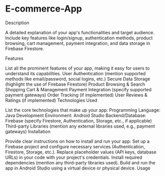 # E-commerce-App


Description

A detailed explanation of your app's functionalities and target audience. Include key features like login/signup, authentication methods, product browsing, cart management, payment integration, and data storage in Firebase Firestore.

Features

List all the prominent features of your app, making it easy for users to understand its capabilities.
User Authentication (mention supported methods like email/password, social logins, etc.)
Secure Data Storage (highlight the use of Firebase Firestore)
Product Browsing & Search
Shopping Cart & Management
Payment Integration (specify supported payment gateways)
Order Tracking (if implemented)
User Reviews & Ratings (if implemented)
Technologies Used

List the core technologies that make up your app:
Programming Language: Java
Development Environment: Android Studio
Backend/Database: Firebase (specify Firestore, Authentication, Storage, etc., if applicable)
Third-party Libraries (mention any external libraries used, e.g., payment gateways)
Installation

Provide clear instructions on how to install and run your app:
Set up a Firebase project and configure necessary services (Authentication, Firestore, Storage, etc.).
Replace placeholder values (API keys, database URLs) in your code with your project's credentials.
Install required dependencies (mention any third-party libraries used).
Build and run the app in Android Studio using a virtual device or physical device.
Usage




